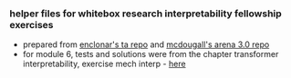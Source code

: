 ### helper files for whitebox research interpretability fellowship exercises

- prepared from [enclonar's ta repo](https://github.com/IvanEnclonar/wb-colab-files) and [mcdougall's arena 3.0 repo](https://github.com/callummcdougall/ARENA_3.0/tree/main)
- for module 6, tests and solutions were from the chapter transformer interpretability, exercise mech interp - [here](https://github.com/callummcdougall/ARENA_3.0/tree/main/chapter1_transformer_interp/exercises/part2_intro_to_mech_interp)
